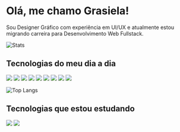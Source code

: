 # Olá, me chamo Grasiela!  
Sou Designer Gráfico com experiência em UI/UX e atualmente estou migrando carreira para Desenvolvimento Web Fullstack.

![Stats](https://github-readme-stats.vercel.app/api?username=grasielaGomes&theme=radical&show_icons=true) 

## Tecnologias do meu dia a dia

[<img src="https://img.shields.io/badge/HTML5-E34F26?style=for-the-badge&logo=html5&logoColor=white">](#) [<img src="https://img.shields.io/badge/CSS3-1572B6?style=for-the-badge&logo=css3&logoColor=white">](#) [<img src="https://img.shields.io/badge/Sass-CC6699?style=for-the-badge&logo=sass&logoColor=white">](#) [<img src="https://img.shields.io/badge/JavaScript-F7DF1E?style=for-the-badge&logo=javascript&logoColor=black">](#) [<img src="https://img.shields.io/badge/TypeScript-007ACC?style=for-the-badge&logo=typescript&logoColor=white">](#) [<img src="https://img.shields.io/badge/Java-ED8B00?style=for-the-badge&logo=java&logoColor=white">](#) [<img src="https://img.shields.io/badge/Spring-6DB33F?style=for-the-badge&logo=spring&logoColor=white">](#) [<img src="https://img.shields.io/badge/Dart-0175C2?style=for-the-badge&logo=dart&logoColor=white">](#) [<img src="https://img.shields.io/badge/Flutter-02569B?style=for-the-badge&logo=flutter&logoColor=white">](#)

![Top Langs](https://github-readme-stats.vercel.app/api/top-langs/?username=grasielaGomes&theme=radical&layout=compact&langs_count=8) 

## Tecnologias que estou estudando

[<img src="https://img.shields.io/badge/Node.js-43853D?style=for-the-badge&logo=node.js&logoColor=white">](#) [<img src="https://img.shields.io/badge/React-20232A?style=for-the-badge&logo=react&logoColor=61DAFB">](#)



